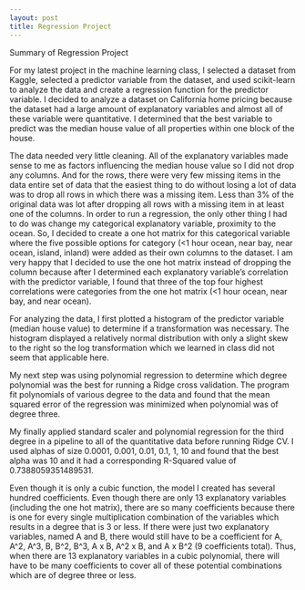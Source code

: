 ```yaml
---
layout: post
title: Regression Project
---
```

Summary of Regression Project

For my latest project in the machine learning class, I selected a dataset from Kaggle, selected a predictor variable from the dataset, and used scikit-learn to analyze the data and create a regression function for the predictor variable. I decided to analyze a dataset on California home pricing because the dataset had a large amount of explanatory variables and almost all of these variable were quantitative. I determined that the best variable to predict was the median house value of all properties within one block of the house.

The data needed very little cleaning. All of the explanatory variables made sense to me as factors influencing the median house value so I did not drop any columns. And for the rows, there were very few missing items in the data entire set of data that the easiest thing to do without losing a lot of data was to drop all rows in which there was a missing item. Less than 3% of the original data was lot after dropping all rows with a missing item in at least one of the columns. In order to run a regression, the only other thing I had to do was change my categorical explanatory variable, proximity to the ocean. So, I decided to create a one hot matrix for this categorical variable where the five possible options for category (<1 hour ocean, near bay, near ocean, island, inland) were added as their own columns to the dataset. I am very happy that I decided to use the one hot matrix instead of dropping the column because after I determined each explanatory variable’s correlation with the predictor variable, I found that three of the top four highest correlations were categories from the one hot matrix (<1 hour ocean, near bay, and near ocean).

For analyzing the data, I first plotted a histogram of the predictor variable (median house value) to determine if a transformation was necessary. The histogram displayed a relatively normal distribution with only a slight skew to the right so the log transformation which we learned in class did not seem that applicable here.

My next step was using polynomial regression to determine which degree polynomial was the best for running a Ridge cross validation. The program fit polynomials of various degree to the data and found that the mean squared error of the regression was minimized when polynomial was of degree three. 

My finally applied standard scaler and polynomial regression for the third degree in a pipeline to all of the quantitative data before running Ridge CV. I used alphas of size 0.0001, 0.001, 0.01, 0.1, 1, 10 and found that the best alpha was 10 and it had a corresponding R-Squared value of 0.7388059351489531.

Even though it is only a cubic function, the model I created has several hundred coefficients. Even though there are only 13 explanatory variables (including the one hot matrix), there are so many coefficients because there is one for every single multiplication combination of the variables which results in a degree that is 3 or less. If there were just two explanatory variables, named A and B, there would still have to be a coefficient for A, A^2, A^3, B, B^2, B^3, A x B, A^2 x B, and A x B^2 (9 coefficients total). Thus, when there are 13 explanatory variables in a cubic polynomial, there will have to be many coefficients to cover all of these potential combinations which are of degree three or less.

